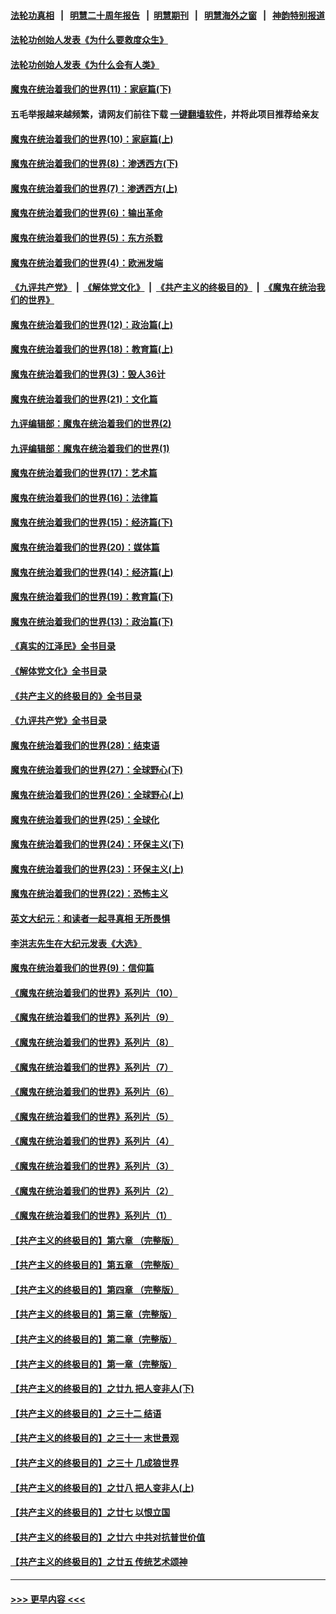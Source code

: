 #### [法轮功真相](https://github.com/gfw-breaker/truth/blob/master/README.md?t=0) &nbsp;&nbsp;|&nbsp;&nbsp; [明慧二十周年报告](https://github.com/gfw-breaker/mh-reports/blob/master/README.md?t=0) &nbsp;&nbsp;|&nbsp;&nbsp;[明慧期刊](https://github.com/gfw-breaker/mh-qikan) &nbsp;&nbsp;|&nbsp;&nbsp; [明慧海外之窗](https://github.com/gfw-breaker/mh-news/blob/master/README.md?t=0) &nbsp;&nbsp;|&nbsp;&nbsp; [神韵特别报道](https://github.com/gfw-breaker/mh-news/blob/master/shenyun.md?t=0)
#### [法轮功创始人发表《为什么要救度众生》](../pages/nsc422/n13975246.md?t=06120944) 
#### [法轮功创始人发表《为什么会有人类》](../pages/nsc422/n13912117.md?t=06120944) 
#### [魔鬼在统治着我们的世界(11)：家庭篇(下)](../pages/nsc422/n10440961.md?t=06120944) 
#### 五毛举报越来越频繁，请网友们前往下载 [一键翻墙软件](https://github.com/gfw-breaker/ssr-accounts)，并将此项目推荐给亲友
#### [魔鬼在统治着我们的世界(10)：家庭篇(上)](../pages/nsc422/n10435448.md?t=06120944) 
#### [魔鬼在统治着我们的世界(8)：渗透西方(下)](../pages/nsc422/n10429603.md?t=06120944) 
#### [魔鬼在统治着我们的世界(7)：渗透西方(上)](../pages/nsc422/n10426013.md?t=06120944) 
#### [魔鬼在统治着我们的世界(6)：输出革命](../pages/nsc422/n10421536.md?t=06120944) 
#### [魔鬼在统治着我们的世界(5)：东方杀戮](../pages/nsc422/n10417707.md?t=06120944) 
#### [魔鬼在统治着我们的世界(4)：欧洲发端](../pages/nsc422/n10414890.md?t=06120944) 
#### [《九评共产党》](https://github.com/begood0513/9ping.md/blob/master/README.md) &nbsp;|&nbsp; [《解体党文化》](../../../../jtdwh.md/blob/master/README.md)  &nbsp;|&nbsp; [《共产主义的终极目的》](../../../../gczydzjmd.md/blob/master/README.md) &nbsp;|&nbsp; [《魔鬼在统治我们的世界》](../../../../mgztzwmdsj.md/blob/master/README.md) 
#### [魔鬼在统治着我们的世界(12)：政治篇(上)](../pages/nsc422/n10444576.md?t=06120944) 
#### [魔鬼在统治着我们的世界(18)：教育篇(上)](../pages/nsc422/n10526970.md?t=06120944) 
#### [魔鬼在统治着我们的世界(3)：毁人36计](../pages/nsc422/n10411583.md?t=06120944) 
#### [魔鬼在统治着我们的世界(21)：文化篇](../pages/nsc422/n10597706.md?t=06120944) 
#### [九评编辑部：魔鬼在统治着我们的世界(2)](../pages/nsc422/n10410036.md?t=06120944) 
#### [九评编辑部：魔鬼在统治着我们的世界(1)](../pages/nsc422/n10406825.md?t=06120944) 
#### [魔鬼在统治着我们的世界(17)：艺术篇](../pages/nsc422/n10499093.md?t=06120944) 
#### [魔鬼在统治着我们的世界(16)：法律篇](../pages/nsc422/n10485969.md?t=06120944) 
#### [魔鬼在统治着我们的世界(15)：经济篇(下)](../pages/nsc422/n10469975.md?t=06120944) 
#### [魔鬼在统治着我们的世界(20)：媒体篇](../pages/nsc422/n10586579.md?t=06120944) 
#### [魔鬼在统治着我们的世界(14)：经济篇(上)](../pages/nsc422/n10457370.md?t=06120944) 
#### [魔鬼在统治着我们的世界(19)：教育篇(下)](../pages/nsc422/n10564808.md?t=06120944) 
#### [魔鬼在统治着我们的世界(13)：政治篇(下)](../pages/nsc422/n10448270.md?t=06120944) 
#### [《真实的江泽民》全书目录](../pages/nsc422/n13721399.md?t=06120944) 
#### [《解体党文化》全书目录](../pages/nsc422/n13721157.md?t=06120944) 
#### [《共产主义的终极目的》全书目录](../pages/nsc422/n13721048.md?t=06120944) 
#### [《九评共产党》全书目录](../pages/nsc422/n13708085.md?t=06120944) 
#### [魔鬼在统治着我们的世界(28)：结束语](../pages/nsc422/n10936246.md?t=06120944) 
#### [魔鬼在统治着我们的世界(27)：全球野心(下)](../pages/nsc422/n10928319.md?t=06120944) 
#### [魔鬼在统治着我们的世界(26)：全球野心(上)](../pages/nsc422/n10900318.md?t=06120944) 
#### [魔鬼在统治着我们的世界(25)：全球化](../pages/nsc422/n10788205.md?t=06120944) 
#### [魔鬼在统治着我们的世界(24)：环保主义(下)](../pages/nsc422/n10695307.md?t=06120944) 
#### [魔鬼在统治着我们的世界(23)：环保主义(上)](../pages/nsc422/n10688613.md?t=06120944) 
#### [魔鬼在统治着我们的世界(22)：恐怖主义](../pages/nsc422/n10614727.md?t=06120944) 
#### [英文大纪元：和读者一起寻真相 无所畏惧](../pages/nsc422/n12542027.md?t=06120944) 
#### [李洪志先生在大纪元发表《大选》](../pages/nsc422/n12534746.md?t=06120944) 
#### [魔鬼在统治着我们的世界(9)：信仰篇](../pages/nsc422/n10432159.md?t=06120944) 
#### [《魔鬼在统治着我们的世界》系列片（10）](../pages/nsc422/n12292670.md?t=06120944) 
#### [《魔鬼在统治着我们的世界》系列片（9）](../pages/nsc422/n12290859.md?t=06120944) 
#### [《魔鬼在统治着我们的世界》系列片（8）](../pages/nsc422/n12287445.md?t=06120944) 
#### [《魔鬼在统治着我们的世界》系列片（7）](../pages/nsc422/n12283425.md?t=06120944) 
#### [《魔鬼在统治着我们的世界》系列片（6）](../pages/nsc422/n12282314.md?t=06120944) 
#### [《魔鬼在统治着我们的世界》系列片（5）](../pages/nsc422/n12281419.md?t=06120944) 
#### [《魔鬼在统治着我们的世界》系列片（4）](../pages/nsc422/n12274024.md?t=06120944) 
#### [《魔鬼在统治着我们的世界》系列片（3）](../pages/nsc422/n12271322.md?t=06120944) 
#### [《魔鬼在统治着我们的世界》系列片（2）](../pages/nsc422/n12269049.md?t=06120944) 
#### [《魔鬼在统治着我们的世界》系列片（1）](../pages/nsc422/n12267575.md?t=06120944) 
#### [【共产主义的终极目的】第六章 （完整版）](../pages/nsc422/n11428913.md?t=06120944) 
#### [【共产主义的终极目的】第五章 （完整版）](../pages/nsc422/n11428912.md?t=06120944) 
#### [【共产主义的终极目的】第四章 （完整版）](../pages/nsc422/n11428907.md?t=06120944) 
#### [【共产主义的终极目的】第三章（完整版）](../pages/nsc422/n11428848.md?t=06120944) 
#### [【共产主义的终极目的】第二章（完整版）](../pages/nsc422/n11428831.md?t=06120944) 
#### [【共产主义的终极目的】第一章（完整版）](../pages/nsc422/n11417651.md?t=06120944) 
#### [【共产主义的终极目的】之廿九 把人变非人(下)](../pages/nsc422/n11344140.md?t=06120944) 
#### [【共产主义的终极目的】之三十二 结语](../pages/nsc422/n11360535.md?t=06120944) 
#### [【共产主义的终极目的】之三十一 末世景观](../pages/nsc422/n11351129.md?t=06120944) 
#### [【共产主义的终极目的】之三十 几成狼世界](../pages/nsc422/n11348280.md?t=06120944) 
#### [【共产主义的终极目的】之廿八 把人变非人(上)](../pages/nsc422/n11340492.md?t=06120944) 
#### [【共产主义的终极目的】之廿七 以恨立国](../pages/nsc422/n11336944.md?t=06120944) 
#### [【共产主义的终极目的】之廿六 中共对抗普世价值](../pages/nsc422/n11324785.md?t=06120944) 
#### [【共产主义的终极目的】之廿五 传统艺术颂神](../pages/nsc422/n11296396.md?t=06120944) 

----
#### [ >>> 更早内容 <<< ](../indexes/nsc422-earlier.md)
